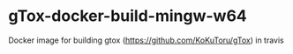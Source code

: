 # gTox-docker-build-mingw-w64

Docker image for building gtox (https://github.com/KoKuToru/gTox) in travis
